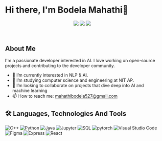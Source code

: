 # Hi there, I'm Bodela Mahathi👋

<p align="center">
  <a href="https://www.linkedin.com/in/mahathi-bodela-130b5b269/"><img src="https://img.shields.io/badge/LinkedIn-0077B5?style=for-the-badge&logo=linkedin&logoColor=white"></a>
  <a href="https://www.leetcode.com/mahathibodela7"><img src="https://img.shields.io/badge/-LeetCode-77cf4?style=for-the-badge&logo=LeetCode&logoColor=white"></a>
  <a href="https://github.com/mahathibodela"><img src="https://img.shields.io/badge/My Portfolio-ffcc00?style=for-the-badge&logo=googleearth&logoColor=white"></a>
</p>
<br>

## About Me

I'm a passionate developer interested in AI. I love working on open-source projects and contributing to the developer community.

- 🔭 I’m currently interested in NLP & AI.
- 🌱 I’m studying computer science and engineering at NIT AP.
- 👯 I’m looking to collaborate on projects that dive deep into AI and machine learning
- 📫 How to reach me: mahathibodela527@gmail.com

## 🛠 Languages, Technologies And Tools
![C++](https://img.shields.io/badge/c++-%2300599C.svg?style=for-the-badge&logo=c%2B%2B&logoColor=white)
![Python](https://img.shields.io/badge/python-3670A0?style=for-the-badge&logo=python&logoColor=ffdd54)
![Java](https://img.shields.io/badge/java-%2300599C.svg?style=for-the-badge&logo=c%2B%2B&logoColor=white)
![Jupyter](https://img.shields.io/badge/jupyter-%23E34F26.svg?style=for-the-badge&logo=jupyter&logoColor=white)
![SQL](https://img.shields.io/badge/sql-%23593d88.svg?style=for-the-badge&logo=sql&logoColor=white)
![pytorch](https://img.shields.io/badge/pytorch-%2300599C.svg?style=for-the-badge&logo=pytorch&logoColor=white)
![Visual Studio Code](https://img.shields.io/badge/Visual%20Studio%20Code-0078d7.svg?style=for-the-badge&logo=visual-studio-code&logoColor=white)
![Figma](https://img.shields.io/badge/figma-%23F24E1E.svg?style=for-the-badge&logo=figma&logoColor=white)
![Express](https://img.shields.io/badge/express-%2300599C.svg?style=for-the-badge&logo=express&logoColor=white)
![React](https://img.shields.io/badge/react-%04DBFC.svg?style=for-the-badge&logo=react&logoColor=white)
